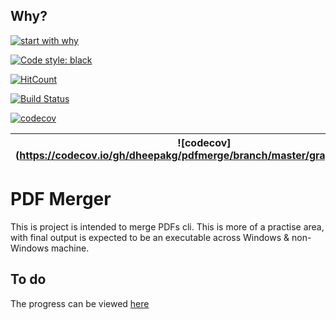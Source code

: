 ## Why?

[![start with why](https://img.shields.io/badge/start%20with-why%3F-brightgreen.svg?style=flat)](https://dheepakg.github.io/side-project/2019/05/29/side-project-1.html)

[![Code style: black](https://img.shields.io/badge/code%20style-black-000000.svg)](https://github.com/psf/black)

[![HitCount](http://hits.dwyl.com/dheepakg/pdfMerge/Project1.svg)](http://hits.dwyl.com/dheepakg/pdfMerge/Project1)

[![Build Status](https://travis-ci.org/dheepakg/pdfmerge.svg?branch=master)](https://travis-ci.org/dheepakg/pdfmerge)

[![codecov](https://codecov.io/gh/dheepakg/pdfmerge/branch/master/graph/badge.svg)](https://codecov.io/gh/dheepakg/pdfmerge)

| ![codecov](https://codecov.io/gh/dheepakg/pdfmerge/branch/master/graph/badge.svg |
| -------------------------------------------------------------------------------- |


# PDF Merger

This is project is intended to merge PDFs cli. This is more of a practise area, with final output is expected to be an executable across Windows & non-Windows machine.

## To do

The progress can be viewed [here](https://github.com/dheepakg/pdfmerge/projects/1)
